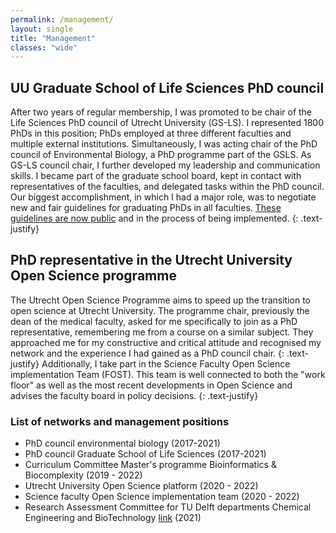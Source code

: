 ```yaml
---
permalink: /management/
layout: single
title: "Management"
classes: "wide"
---
```


## UU Graduate School of Life Sciences PhD council
After two years of regular membership, I was promoted to be chair of the Life Sciences PhD council of Utrecht University (GS-LS). 
I represented 1800 PhDs in this position; PhDs employed at three different faculties and multiple external institutions. 
Simultaneously, I was acting chair of the PhD council of Environmental Biology, a PhD programme part of the GSLS.
As GS-LS council chair, I further developed my leadership and communication skills. 
I became part of the graduate school board, kept in contact with representatives of the faculties, and delegated tasks within the PhD council. 
Our biggest accomplishment, in which I had a major role, was to negotiate new and fair guidelines for graduating PhDs in all faculties.
[These guidelines are now public](https://www.uu.nl/sites/default/files/Quality%20assurance%20PhD%20GSLS%202021%20versie%202.2%20%28final%29%20May%202021.pdf) and in the process of being implemented.
{: .text-justify}

## PhD representative in the Utrecht University Open Science programme
The Utrecht Open Science Programme aims to speed up the transition to open science at Utrecht University. 
The programme chair, previously the dean of the medical faculty, asked for me specifically to join as a PhD representative, remembering me from a course on a similar subject. 
They approached me for my constructive and critical attitude and recognised my network and the experience I had gained as a PhD council chair.
{: .text-justify}
Additionally, I take part in the Science Faculty Open Science implementation Team (FOST).
This team is well connected to both the "work floor" as well as the most recent developments in Open Science and advises the faculty board in policy decisions.
{: .text-justify}

### List of networks and management positions
 - PhD council environmental biology (2017-2021)
 - PhD council Graduate School of Life Sciences (2017-2021)
 - Curriculum Committee Master's programme Bioinformatics & Biocomplexity (2019 - 2022)
 - Utrecht University Open Science platform (2020 - 2022)
 - Science faculty Open Science implementation team (2020 - 2022)
 - Research Assessment Committee for TU Delft departments Chemical Engineering and BioTechnology [link](https://www.tudelft.nl/onderzoek/onze-onderzoeksvisie/kwaliteitszorg/resultaten) (2021)






